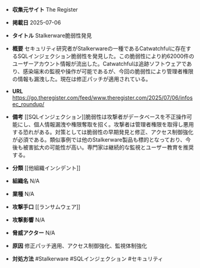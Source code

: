 - **収集元サイト**
The Register

- **掲載日**
2025-07-06

- **タイトル**
Stalkerware脆弱性発見

- **概要**
セキュリティ研究者がStalkerwareの一種であるCatwatchfulに存在するSQLインジェクション脆弱性を発見した。この脆弱性により約62000件のユーザーアカウント情報が流出した。Catwatchfulは追跡ソフトウェアであり、感染端末の監視や操作が可能であるが、今回の脆弱性により管理者権限の情報も漏洩した。現在は修正パッチが適用されている。

- **URL**
https://go.theregister.com/feed/www.theregister.com/2025/07/06/infosec_roundup/

- **備考**
[[SQLインジェクション]]脆弱性は攻撃者がデータベースを不正操作可能にし、個人情報漏洩や権限奪取を招く。攻撃者は管理者権限を取得し悪用する恐れがある。対策としては脆弱性の早期発見と修正、アクセス制御強化が必須である。類似事例では他のStalkerware製品も標的となっており、今後も被害拡大の可能性が高い。専門家は継続的な監視とユーザー教育を推奨する。

- **分類**
[[他組織インシデント]]

- **組織名**
N/A

- **業種**
N/A

- **攻撃手口**
[[ランサムウェア]]

- **攻撃影響**
N/A

- **脅威アクター**
N/A

- **原因**
修正パッチ適用、アクセス制御強化、監視体制強化

- **対処方法**
#Stalkerware #SQLインジェクション #セキュリティ
